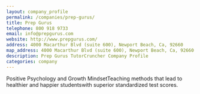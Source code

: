 ```yaml
---
layout: company_profile
permalink: /companies/prep-gurus/
title: Prep Gurus
telephone: 800 918 9733
email: info@prepgurus.com
website: http://www.prepgurus.com/
address: 4000 Macarthur Blvd (suite 600), Newport Beach, Ca, 92660
map_address: 4000 Macarthur Blvd (suite 600), Newport Beach, Ca, 92660
description: Prep Gurus TutorCruncher Company Profile
categories: company
---
```

Positive Psychology and Growth MindsetTeaching methods that lead to healthier and happier studentswith superior standardized test scores.  
